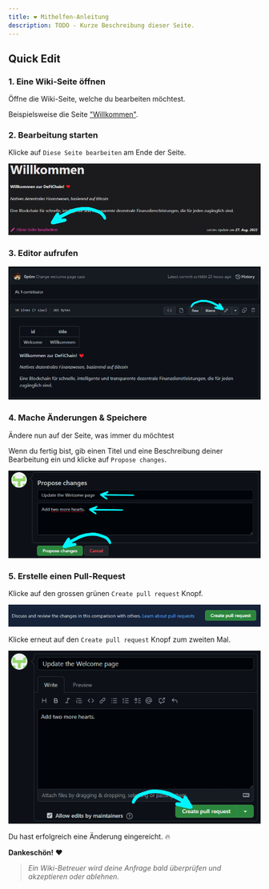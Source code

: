 ```yaml
---
title: ❤ Mithelfen-Anleitung
description: TODO - Kurze Beschreibung dieser Seite.
---
```


## Quick Edit

### 1. Eine Wiki-Seite öffnen
Öffne die Wiki-Seite, welche du bearbeiten möchtest.

Beispielsweise die Seite ["Willkommen"](./Welcome.md).

### 2. Bearbeitung starten
Klicke auf `Diese Seite bearbeiten` am Ende der Seite.

![](./../media/contribute_DE_edit-this-page.png)


### 3. Editor aufrufen
![](./../media/contribute_DE_enable-editor.png)

### 4. Mache Änderungen & Speichere
Ändere nun auf der Seite, was immer du möchtest

Wenn du fertig bist, gib einen Titel und eine Beschreibung deiner Bearbeitung ein und klicke auf `Propose changes`.

![](./../media/contribute_DE_propose.png)

### 5. Erstelle einen Pull-Request
Klicke auf den grossen grünen `Create pull request` Knopf.

![](./../media/contribute_DE_pull-request.png)

Klicke erneut auf den `Create pull request` Knopf zum zweiten Mal.

![](./../media/contribute_DE_pull-request-2.png)

Du hast erfolgreich eine Änderung eingereicht. 🔥

**Dankeschön!** ❤

> *Ein Wiki-Betreuer wird deine Anfrage bald überprüfen und akzeptieren oder ablehnen.*
